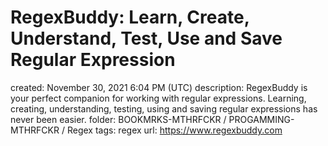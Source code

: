 # RegexBuddy: Learn, Create, Understand, Test, Use and Save Regular Expression

created: November 30, 2021 6:04 PM (UTC)
description: RegexBuddy is your perfect companion for working with regular expressions.  Learning, creating, understanding, testing, using and saving regular expressions has never been easier.
folder: BOOKMRKS-MTHRFCKR / PROGAMMING-MTHRFCKR / Regex
tags: regex
url: https://www.regexbuddy.com